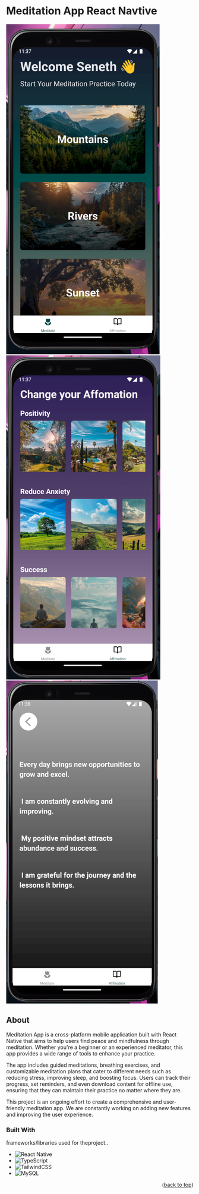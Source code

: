 # Meditation App React Navtive
![dp](https://github.com/senethmendis/react-native-meditation-app/blob/master/assets/Screenshot%202024-08-16%20233736.png)
![dp](https://github.com/senethmendis/react-native-meditation-app/blob/master/assets/Screenshot%202024-08-16%20233810.png)
![dp](https://github.com/senethmendis/react-native-meditation-app/blob/master/assets/Screenshot%202024-08-16%20233827.png)

## About

Meditation App is a cross-platform mobile application built with React Native that aims to help users find peace and mindfulness through meditation. Whether you're a beginner or an experienced meditator, this app provides a wide range of tools to enhance your practice.

The app includes guided meditations, breathing exercises, and customizable meditation plans that cater to different needs such as reducing stress, improving sleep, and boosting focus. Users can track their progress, set reminders, and even download content for offline use, ensuring that they can maintain their practice no matter where they are.

This project is an ongoing effort to create a comprehensive and user-friendly meditation app. We are constantly working on adding new features and improving the user experience.

### Built With

 frameworks/libraries used for theproject..


* ![React Native](https://img.shields.io/badge/react_native-%2320232a.svg?style=for-the-badge&logo=react&logoColor=%2361DAFB)
* ![TypeScript](https://img.shields.io/badge/typescript-%23007ACC.svg?style=for-the-badge&logo=typescript&logoColor=white)
* ![TailwindCSS](https://img.shields.io/badge/tailwindcss-%2338B2AC.svg?style=for-the-badge&logo=tailwind-css&logoColor=white)
* ![MySQL](https://img.shields.io/badge/mysql-4479A1.svg?style=for-the-badge&logo=mysql&logoColor=white)

<p align="right">(<a href="#readme-top">back to top</a>)</p>


